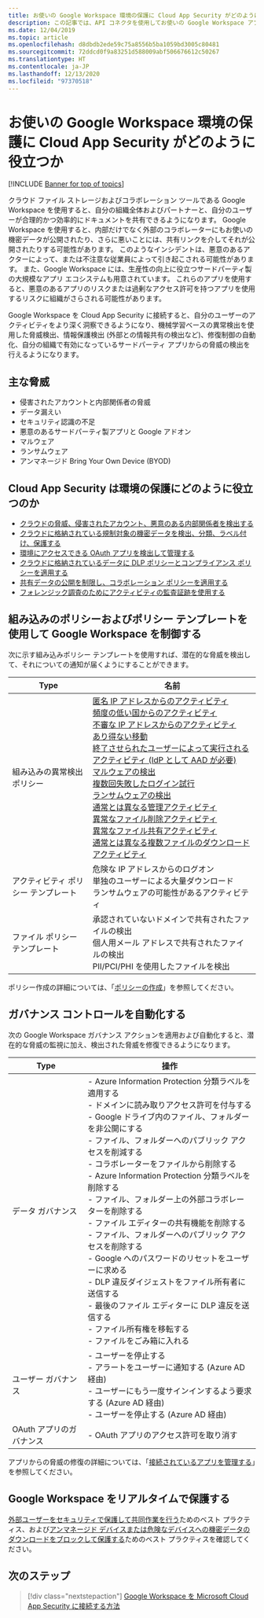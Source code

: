 ```yaml
---
title: お使いの Google Workspace 環境の保護に Cloud App Security がどのように役立つか
description: この記事では、API コネクタを使用してお使いの Google Workspace アプリを Cloud App Security に接続し、使用状況を可視化して制御することの利点について説明します。
ms.date: 12/04/2019
ms.topic: article
ms.openlocfilehash: d8dbdb2ede59c75a8556b5ba1059bd3005c80481
ms.sourcegitcommit: 72ddcd0f9a83251d588009abf506676612c50267
ms.translationtype: HT
ms.contentlocale: ja-JP
ms.lasthandoff: 12/13/2020
ms.locfileid: "97370518"
---
```

# <a name="how-cloud-app-security-helps-protect-your-google-workspace-environment"></a>お使いの Google Workspace 環境の保護に Cloud App Security がどのように役立つか

[!INCLUDE [Banner for top of topics](includes/banner.md)]

クラウド ファイル ストレージおよびコラボレーション ツールである Google Workspace を使用すると、自分の組織全体およびパートナーと、自分のユーザーが合理的かつ効率的にドキュメントを共有できるようになります。 Google Workspace を使用すると、内部だけでなく外部のコラボレーターにもお使いの機密データが公開されたり、さらに悪いことには、共有リンクを介してそれが公開されたりする可能性があります。 このようなインシデントは、悪意のあるアクターによって、または不注意な従業員によって引き起こされる可能性があります。 また、Google Workspace には、生産性の向上に役立つサードパーティ製の大規模なアプリ エコシステムも用意されています。 これらのアプリを使用すると、悪意のあるアプリのリスクまたは過剰なアクセス許可を持つアプリを使用するリスクに組織がさらされる可能性があります。

Google Workspace を Cloud App Security に接続すると、自分のユーザーのアクティビティをより深く洞察できるようになり、機械学習ベースの異常検出を使用した脅威検出、情報保護検出 (外部との情報共有の検出など)、修復制御の自動化、自分の組織で有効になっているサードパーティ アプリからの脅威の検出を行えるようになります。

## <a name="main-threats"></a>主な脅威

- 侵害されたアカウントと内部関係者の脅威
- データ漏えい
- セキュリティ認識の不足
- 悪意のあるサードパーティ製アプリと Google アドオン
- マルウェア
- ランサムウェア
- アンマネージド Bring Your Own Device (BYOD)

## <a name="how-cloud-app-security-helps-to-protect-your-environment"></a>Cloud App Security は環境の保護にどのように役立つのか

- [クラウドの脅威、侵害されたアカウント、悪意のある内部関係者を検出する](best-practices.md#detect-cloud-threats-compromised-accounts-malicious-insiders-and-ransomware)
- [クラウドに格納されている規制対象の機密データを検出、分類、ラベル付け、保護する](best-practices.md#discover-classify-label-and-protect-regulated-and-sensitive-data-stored-in-the-cloud)
- [環境にアクセスできる OAuth アプリを検出して管理する](manage-app-permissions.md)
- [クラウドに格納されているデータに DLP ポリシーとコンプライアンス ポリシーを適用する](best-practices.md#enforce-dlp-and-compliance-policies-for-data-stored-in-the-cloud)
- [共有データの公開を制限し、コラボレーション ポリシーを適用する](best-practices.md#limit-exposure-of-shared-data-and-enforce-collaboration-policies)
- [フォレンジック調査のためにアクティビティの監査証跡を使用する](best-practices.md#use-the-audit-trail-of-activities-for-forensic-investigations)

## <a name="control-google-workspace-with-built-in-policies-and-policy-templates"></a>組み込みのポリシーおよびポリシー テンプレートを使用して Google Workspace を制御する

次に示す組み込みポリシー テンプレートを使用すれば、潜在的な脅威を検出して、それについての通知が届くようにすることができます。

| Type | 名前 |
| ---- | ---- |
| 組み込みの異常検出ポリシー | [匿名 IP アドレスからのアクティビティ](anomaly-detection-policy.md#activity-from-anonymous-ip-addresses)<br />[頻度の低い国からのアクティビティ](anomaly-detection-policy.md#activity-from-infrequent-country)<br />[不審な IP アドレスからのアクティビティ](anomaly-detection-policy.md#activity-from-suspicious-ip-addresses)<br />[あり得ない移動](anomaly-detection-policy.md#impossible-travel)<br />[終了させられたユーザーによって実行されるアクティビティ (IdP として AAD が必要)](anomaly-detection-policy.md#activity-performed-by-terminated-user)<br />[マルウェアの検出](anomaly-detection-policy.md#malware-detection)<br />[複数回失敗したログイン試行](anomaly-detection-policy.md#multiple-failed-login-attempts)<br />[ランサムウェアの検出](anomaly-detection-policy.md#ransomware-activity)<br />[通常とは異なる管理アクティビティ](anomaly-detection-policy.md#unusual-activities-by-user)<br />[異常なファイル削除アクティビティ](anomaly-detection-policy.md#unusual-activities-by-user)<br />[異常なファイル共有アクティビティ](anomaly-detection-policy.md#unusual-activities-by-user)<br />[通常とは異なる複数ファイルのダウンロード アクティビティ](anomaly-detection-policy.md#unusual-activities-by-user) |
| アクティビティ ポリシー テンプレート | 危険な IP アドレスからのログオン<br />単独のユーザーによる大量ダウンロード<br />ランサムウェアの可能性があるアクティビティ |
| ファイル ポリシー テンプレート | 承認されていないドメインで共有されたファイルの検出<br />個人用メール アドレスで共有されたファイルの検出<br />PII/PCI/PHI を使用したファイルを検出 |

ポリシー作成の詳細については、「[ポリシーの作成](control-cloud-apps-with-policies.md#create-a-policy)」を参照してください。

## <a name="automate-governance-controls"></a>ガバナンス コントロールを自動化する

次の Google Workspace ガバナンス アクションを適用および自動化すると、潜在的な脅威の監視に加え、検出された脅威を修復できるようになります。

| Type | 操作 |
| ---- | ---- |
| データ ガバナンス | - Azure Information Protection 分類ラベルを適用する<br />- ドメインに読み取りアクセス許可を付与する<br />- Google ドライブ内のファイル、フォルダーを非公開にする<br />- ファイル、フォルダーへのパブリック アクセスを削減する<br />- コラボレーターをファイルから削除する<br />- Azure Information Protection 分類ラベルを削除する<br />- ファイル、フォルダー上の外部コラボレーターを削除する<br />- ファイル エディターの共有機能を削除する<br />- ファイル、フォルダーへのパブリック アクセスを削除する<br />- Google へのパスワードのリセットをユーザーに求める<br />- DLP 違反ダイジェストをファイル所有者に送信する<br />- 最後のファイル エディターに DLP 違反を送信する<br />- ファイル所有権を移転する<br />- ファイルをごみ箱に入れる |
| ユーザー ガバナンス | - ユーザーを停止する<br />- アラートをユーザーに通知する (Azure AD 経由)<br />- ユーザーにもう一度サインインするよう要求する (Azure AD 経由)<br />- ユーザーを停止する (Azure AD 経由) |
| OAuth アプリのガバナンス | - OAuth アプリのアクセス許可を取り消す |

アプリからの脅威の修復の詳細については、「[接続されているアプリを管理する](governance-actions.md)」を参照してください。

## <a name="protect-google-workspace-in-real-time"></a>Google Workspace をリアルタイムで保護する

[外部ユーザーをセキュリティで保護して共同作業を行う](best-practices.md#secure-collaboration-with-external-users-by-enforcing-real-time-session-controls)ためのベスト プラクティス、および[アンマネージド デバイスまたは危険なデバイスへの機密データのダウンロードをブロックして保護する](best-practices.md#block-and-protect-download-of-sensitive-data-to-unmanaged-or-risky-devices)ためのベスト プラクティスを確認してください。

## <a name="next-steps"></a>次のステップ

> [!div class="nextstepaction"]
> [Google Workspace を Microsoft Cloud App Security に接続する方法](connect-google-workspace-to-microsoft-cloud-app-security.md)
